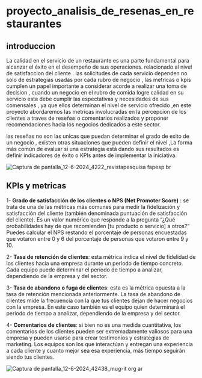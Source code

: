 # proyecto_analisis_de_resenas_en_restaurantes

## introduccion

La calidad en el servicio de un restaurante es una parte fundamental para alcanzar el éxito en el desempeño de sus operaciones. relacionado al nivel de satisfaccion del cliente . las solicitudes de cada servicio dependen no solo de estrategias usadas por cada rubro de negocio , las metricas o kpis cumplen un papel importante a considerar  acorde a realizar una toma de decision , cuando un negocio en el rubro de comida logre calidad en su servicio esta debe cumplir las espectativas y necesidades de sus comensales , ya que ellos determinan el nivel de servicio ofrecido ,en este proyecto abordaremos las metricas involucradas  en la percepcion de los clientes a traves de reseñas o comentarios realizados y proponer recomendaciones hacia los negocios dedicados a este sector.

las reseñas no son las unicas que puedan determinar el grado de exito de un negocio , existen otras situaciones que pueden definir el nivel ,La forma más común de evaluar si una estrategia está dando sus resultados es definir indicadores de éxito o KPIs antes de implementar la iniciativa.





![Captura de pantalla_12-6-2024_4222_revistapesquisa fapesp br](https://github.com/yesicamilagros/proyecto_analisis_de_resenas_en_restaurantes/assets/102852467/f6dcd1a3-7b19-4554-9939-3e6481740a03)



## KPIs y metricas

1- **Grado de satisfacción de los clientes o NPS (Net Promoter Score)** : se trata de una de las métricas más comunes para medir la fidelización y satisfacción del cliente (también denominada puntuación de satisfacción del cliente). Es un valor numérico que responde a la pregunta “¿Qué probabilidades hay de que recomienden [tu producto o servicio] a otros?” Puedes calcular el NPS restando el porcentaje de personas encuestadas que votaron entre 0 y 6 del porcentaje de personas que votaron entre 9 y 10. 

2- **Tasa de retención de clientes**: esta métrica indica el nivel de fidelidad de los clientes hacia una empresa durante un período de tiempo concreto. Cada equipo puede determinar el período de tiempo a analizar, dependiendo de la empresa y del sector.

3- **Tasa de abandono o fuga de clientes**: esta es la métrica opuesta a la tasa de retención mencionada anteriormente. La tasa de abandono de clientes mide la frecuencia con la que tus clientes dejan de hacer negocios con la empresa. En este caso también es el equipo quien determinará el período de tiempo a analizar, dependiendo de la empresa y del sector.

4- **Comentarios de clientes**: si bien no es una medida cuantitativa, los comentarios de los clientes pueden ser extremadamente valiosos para una empresa y pueden usarse para crear testimonios y estrategias de marketing. Los equipos son los que interactúan y entregan una experiencia a cada cliente y cuanto mejor sea esa experiencia, más tiempo seguirán siendo tus clientes.



![Captura de pantalla_12-6-2024_42438_mug-it org ar](https://github.com/yesicamilagros/proyecto_analisis_de_resenas_en_restaurantes/assets/102852467/6eef5f53-10b5-4e61-a983-a2576fbd6ede)

